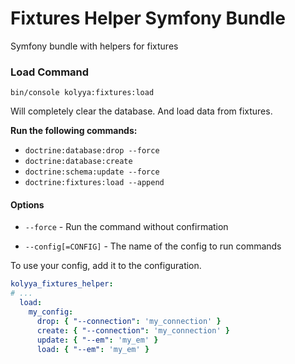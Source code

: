 # Fixtures Helper Symfony Bundle
Symfony bundle with helpers for fixtures


### Load Command
`bin/console kolyya:fixtures:load`

Will completely clear the database.
And load data from fixtures.

**Run the following commands:**
* `doctrine:database:drop --force`
* `doctrine:database:create`
* `doctrine:schema:update --force`
* `doctrine:fixtures:load --append`

#### Options
* `--force` - Run the command without confirmation

* `--config[=CONFIG]` - The name of the config to run commands

To use your config, add it to the configuration.
```yaml
kolyya_fixtures_helper:
# ...
  load:
    my_config:
      drop: { "--connection": 'my_connection' }
      create: { "--connection": 'my_connection' }
      update: { "--em": 'my_em' }
      load: { "--em": 'my_em' }
```

